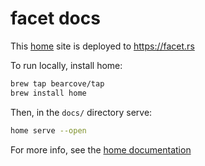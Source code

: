 # facet docs

This [home](https://home.bearcove.eu) site is deployed to <https://facet.rs>

To run locally, install home:

```bash
brew tap bearcove/tap
brew install home
```

Then, in the `docs/` directory serve:

```bash
home serve --open
```

For more info, see the [home documentation](https://home.bearcove.eu)
